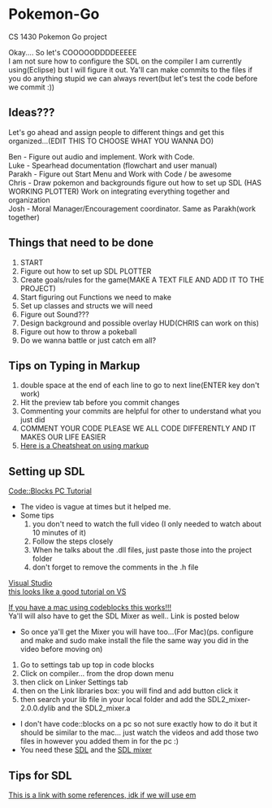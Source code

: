 # Pokemon-Go
CS 1430 Pokemon Go project
  
Okay.... So let's COOOOODDDDEEEEE  
I am not sure how to configure the SDL on the compiler I am currently using(Eclipse) but I will figure it out. Ya'll can make commits to the files if you do anything stupid we can always revert(but let's test the code before we commit :))  

## Ideas???  
Let's go ahead and assign people to different things and get this organized...(EDIT THIS TO CHOOSE WHAT YOU WANNA DO)  

Ben - Figure out audio and implement. Work with Code.  
Luke -  Spearhead documentation (flowchart and user manual)  
Parakh - Figure out Start Menu and Work with Code / be awesome  
Chris - Draw pokemon and backgrounds figure out how to set up SDL  (HAS WORKING PLOTTER) Work on integrating everything together and organization   
Josh -  Moral Manager/Encouragement coordinator. Same as Parakh(work together)   

## Things that need to be done
1)  START  
2) Figure out how to set up SDL PLOTTER    
3) Create goals/rules for the game(MAKE A TEXT FILE AND ADD IT TO THE PROJECT)  
4) Start figuring out Functions we need to make  
5) Set up classes and structs we will need  
6) Figure out Sound???  
7) Design background and possible overlay HUD(CHRIS can work on this)  
8) Figure out how to throw a pokeball  
9) Do we wanna battle or just catch em all?  

## Tips on Typing in Markup  
1) double space at the end of each line to go to next line(ENTER key don't work)  
2) Hit the preview tab before you commit changes  
3) Commenting your commits are helpful for other to understand what you just did  
4) COMMENT YOUR CODE PLEASE WE ALL CODE DIFFERENTLY AND IT MAKES OUR LIFE EASIER  
5) [Here is a Cheatsheat on using markup](https://github.com/adam-p/markdown-here/wiki/Markdown-Cheatsheet)  


## Setting up SDL

[Code::Blocks PC Tutorial](https://www.youtube.com/watch?v=wWGtuc5uqF4)
- The video is vague at times but it helped me.  
- Some tips   
    1) you don't need to watch the full video (I only needed to watch about 10 minutes of it)  
    2) Follow the steps closely  
    3) When he talks about the .dll files, just paste those into the project folder  
    4) don't forget to remove the comments in the .h file  


[Visual Studio](https://www.visualstudio.com/vs/)  
[this looks like a good tutorial on VS](http://xeekworx.com/sdl2guides/14-sdl2guides-setupvs)  

[If you have a mac using codeblocks this works!!!](https://www.youtube.com/watch?v=Bi9BPEwEMDU)  
Ya'll will also have to get the SDL Mixer as well.. Link is posted below   
- So once ya'll get the Mixer you will have too...(For Mac)(ps. configure and make and sudo make install the file the same way you did in the video before moving on)  
1) Go to settings tab up top in code blocks  
2) Click on compiler... from the drop down menu  
3) then click on Linker Settings tab  
4) then on the Link libraries box: you will find and add button click it  
5) then search your lib file in your local folder and add the SDL2_mixer-2.0.0.dylib and the SDL2_mixer.a  
- I don't have code::blocks on a pc so not sure exactly how to do it but it should be similar to the mac... just watch the videos and add those two files in however you added them in for the pc :)  
- You need these [SDL](https://www.libsdl.org/download-2.0.php) and the [SDL mixer](https://www.libsdl.org/projects/SDL_mixer/)  
  
## Tips for SDL  
[This is a link with some references, idk if we will use em](https://www.libsdl.org/release/SDL-1.2.15/docs/html/index.html)  

